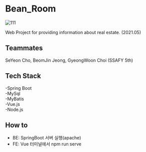 # Bean_Room
![111](https://user-images.githubusercontent.com/46417206/122634338-9be79d80-d118-11eb-93fe-e1126b97a2d9.JPG)

Web Project for providing information about real estate. (2021.05)

## Teammates
SeYeon Cho, BeomJin Jeong, GyeongWoon Choi (SSAFY 5th)

## Tech Stack
-Spring Boot  
-MySql  
-MyBatis  
-Vue.js  
-Node.js

## How to
- BE: SpringBoot 서버 실행(apache)
- FE: Vue 터미널에서 npm run serve 
